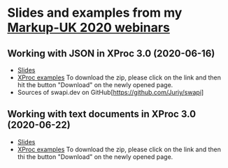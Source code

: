 # Slides and examples from my [Markup-UK 2020 webinars](https://markupuk.org/)

## Working with JSON in XProc 3.0 (2020-06-16)
- [Slides](XProcJSon.pdf)
- [XProc examples](XProcJSon_examples.zip) To download the zip, please click on the link and then hit the button "Download" on the newly opened page.
- Sources of swapi.dev on GitHub[https://github.com/Juriy/swapi]


## Working with text documents in XProc 3.0 (2020-06-22)
- [Slides](XProcText.pdf)
- [XProc examples](XProcText_examples.zip) To download the zip, please click on the link and then thi the button "Download" on the newly opened page.
